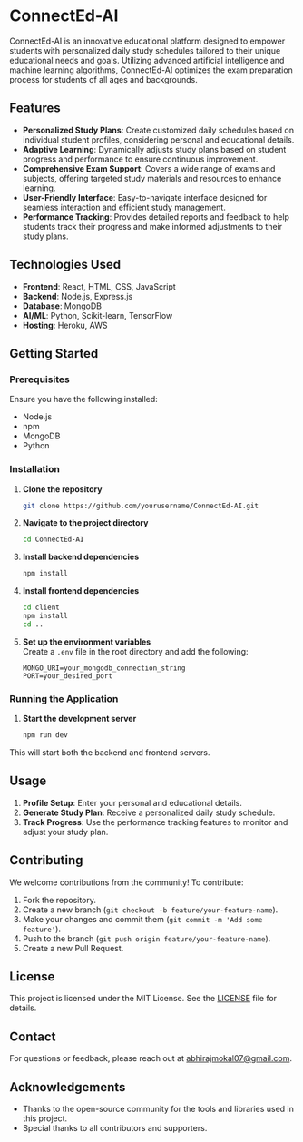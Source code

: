 # ConnectEd-AI

ConnectEd-AI is an innovative educational platform designed to empower students with personalized daily study schedules tailored to their unique educational needs and goals. Utilizing advanced artificial intelligence and machine learning algorithms, ConnectEd-AI optimizes the exam preparation process for students of all ages and backgrounds.

## Features

- **Personalized Study Plans**: Create customized daily schedules based on individual student profiles, considering personal and educational details.
- **Adaptive Learning**: Dynamically adjusts study plans based on student progress and performance to ensure continuous improvement.
- **Comprehensive Exam Support**: Covers a wide range of exams and subjects, offering targeted study materials and resources to enhance learning.
- **User-Friendly Interface**: Easy-to-navigate interface designed for seamless interaction and efficient study management.
- **Performance Tracking**: Provides detailed reports and feedback to help students track their progress and make informed adjustments to their study plans.

## Technologies Used

- **Frontend**: React, HTML, CSS, JavaScript
- **Backend**: Node.js, Express.js
- **Database**: MongoDB
- **AI/ML**: Python, Scikit-learn, TensorFlow
- **Hosting**: Heroku, AWS

## Getting Started

### Prerequisites

Ensure you have the following installed:
- Node.js
- npm
- MongoDB
- Python

### Installation

1. **Clone the repository**
    ```bash
    git clone https://github.com/yourusername/ConnectEd-AI.git
    ```
2. **Navigate to the project directory**
    ```bash
    cd ConnectEd-AI
    ```
3. **Install backend dependencies**
    ```bash
    npm install
    ```
4. **Install frontend dependencies**
    ```bash
    cd client
    npm install
    cd ..
    ```
5. **Set up the environment variables**  
   Create a `.env` file in the root directory and add the following:
    ```plaintext
    MONGO_URI=your_mongodb_connection_string
    PORT=your_desired_port
    ```

### Running the Application

1. **Start the development server**
    ```bash
    npm run dev
    ```

This will start both the backend and frontend servers.

## Usage

1. **Profile Setup**: Enter your personal and educational details.
2. **Generate Study Plan**: Receive a personalized daily study schedule.
3. **Track Progress**: Use the performance tracking features to monitor and adjust your study plan.

## Contributing

We welcome contributions from the community! To contribute:

1. Fork the repository.
2. Create a new branch (`git checkout -b feature/your-feature-name`).
3. Make your changes and commit them (`git commit -m 'Add some feature'`).
4. Push to the branch (`git push origin feature/your-feature-name`).
5. Create a new Pull Request.

## License

This project is licensed under the MIT License. See the [LICENSE](LICENSE) file for details.

## Contact

For questions or feedback, please reach out at abhirajmokal07@gmail.com.

## Acknowledgements

- Thanks to the open-source community for the tools and libraries used in this project.
- Special thanks to all contributors and supporters.

